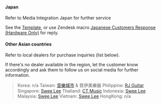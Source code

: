 #### Japan
Refer to Media Integration Japan for further service

See the [Template](https://docs.google.com/document/d/1xMnnwvhXFQXmKiMaKDpbsCwWhuIV_4NH5zEranqJbY4/edit?usp=sharing), or use Zendesk macro <u>Japanese Customers Response (Hardware Only)</u> for reply.

#### Other Asian countries
Refer to local dealers for purchase inquiries (list below).

If there's no dealer available in the region, let the customer know accordingly and ask them to follow us on social media for further information.

> Korea: n/a
> Taiwan: [音樂城市](https://pangolinmusic.com/) & 賀伊美樂器
> Philippine: [RJ Guitar](https://www.rjguitarcenter.com/)
> Singapore: [Swee Lee](https://www.sweelee.com.sg/)
> Thailand: [CT Music](https://ctmusicshop.com/)
> Indonesia: [Swee Lee](https://www.sweelee.com.sg/)
> Malaysia: [Swee Lee](https://www.sweelee.com.sg/)
> Vietnam: [Swee Lee](https://www.sweelee.com.sg/)
> HongKong: n/a